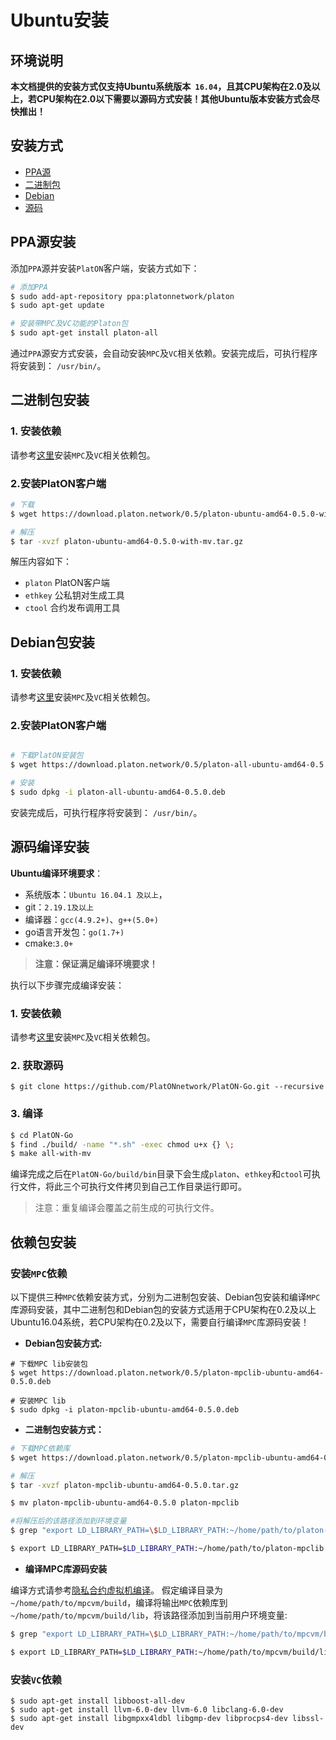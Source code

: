 
# Ubuntu安装

## 环境说明
 
 **本文档提供的安装方式仅支持Ubuntu系统版本` 16.04`，且其CPU架构在2.0及以上，若CPU架构在2.0以下需要以源码方式安装！其他Ubuntu版本安装方式会尽快推出！**

## 安装方式

- [PPA源](#PPA源安装)
- [二进制包](#二进制包安装)
- [Debian](#Debian安装)
- [源码](#源码编译安装)


## PPA源安装

添加`PPA`源并安装`PlatON`客户端，安装方式如下：

```bash
# 添加PPA
$ sudo add-apt-repository ppa:platonnetwork/platon
$ sudo apt-get update

# 安装带MPC及VC功能的Platon包
$ sudo apt-get install platon-all
```

通过`PPA`源安方式安装，会自动安装`MPC`及`VC`相关依赖。安装完成后，可执行程序将安装到： `/usr/bin/`。


## 二进制包安装

### 1. 安装依赖

 请参考[这里](#依赖包安装)安装`MPC`及`VC`相关依赖包。

### 2.安装PlatON客户端
```bash
# 下载
$ wget https://download.platon.network/0.5/platon-ubuntu-amd64-0.5.0-with-mv.tar.gz

# 解压
$ tar -xvzf platon-ubuntu-amd64-0.5.0-with-mv.tar.gz
```
解压内容如下：

- `platon`  PlatON客户端
- `ethkey`  公私钥对生成工具
- `ctool`   合约发布调用工具


## Debian包安装

### 1. 安装依赖

 请参考[这里](#依赖包安装)安装`MPC`及`VC`相关依赖包。

### 2.安装PlatON客户端

```bash

# 下载PlatON安装包 
$ wget https://download.platon.network/0.5/platon-all-ubuntu-amd64-0.5.0.deb

# 安装
$ sudo dpkg -i platon-all-ubuntu-amd64-0.5.0.deb
```

安装完成后，可执行程序将安装到： `/usr/bin/`。


## 源码编译安装

**Ubuntu编译环境要求**：

- 系统版本：`Ubuntu 16.04.1 及以上`，
- git：`2.19.1及以上`
- 编译器：`gcc(4.9.2+)`、`g++(5.0+)`
- go语言开发包：`go(1.7+)`
- cmake:`3.0+` 

> **注意：保证满足编译环境要求！**

执行以下步骤完成编译安装：

### 1. 安装依赖

 请参考[这里](#依赖包安装)安装`MPC`及`VC`相关依赖包。

### 2. 获取源码

```
$ git clone https://github.com/PlatONnetwork/PlatON-Go.git --recursive
```

### 3. 编译

```bash
$ cd PlatON-Go
$ find ./build/ -name "*.sh" -exec chmod u+x {} \;
$ make all-with-mv
```

编译完成之后在`PlatON-Go/build/bin`目录下会生成`platon`、`ethkey`和`ctool`可执行文件，将此三个可执行文件拷贝到自己工作目录运行即可。

> 注意：重复编译会覆盖之前生成的可执行文件。


## 依赖包安装

### **安装`MPC`依赖**
  
以下提供三种`MPC`依赖安装方式，分别为二进制包安装、Debian包安装和编译`MPC`库源码安装，其中二进制包和Debian包的安装方式适用于CPU架构在0.2及以上Ubuntu16.04系统，若CPU架构在0.2及以下，需要自行编译`MPC`库源码安装！

- **Debian包安装方式:**

```
# 下载MPC lib安装包 
$ wget https://download.platon.network/0.5/platon-mpclib-ubuntu-amd64-0.5.0.deb

# 安装MPC lib
$ sudo dpkg -i platon-mpclib-ubuntu-amd64-0.5.0.deb
```

- **二进制包安装方式：**

```bash
# 下载MPC依赖库
$ wget https://download.platon.network/0.5/platon-mpclib-ubuntu-amd64-0.5.0.tar.gz

# 解压
$ tar -xvzf platon-mpclib-ubuntu-amd64-0.5.0.tar.gz

$ mv platon-mpclib-ubuntu-amd64-0.5.0 platon-mpclib

#将解压后的该路径添加到环境变量
$ grep "export LD_LIBRARY_PATH=\$LD_LIBRARY_PATH:~/home/path/to/platon-mpclib" ~/.bashrc || echo "export LD_LIBRARY_PATH=\$LD_LIBRARY_PATH:~/home/path/to/platon-mpclib" >> ~/.bashrc

$ export LD_LIBRARY_PATH=$LD_LIBRARY_PATH:~/home/path/to/platon-mpclib
```

- **编译MPC库源码安装** 

编译方式请参考[隐私合约虚拟机编译](https://github.com/PlatONnetwork/privacy-contract-vm#building--installing)。
假定编译目录为`~/home/path/to/mpcvm/build`，编译将输出`MPC`依赖库到`~/home/path/to/mpcvm/build/lib`，将该路径添加到当前用户环境变量:

```bash
$ grep "export LD_LIBRARY_PATH=\$LD_LIBRARY_PATH:~/home/path/to/mpcvm/build/lib" ~/.bashrc || echo "export LD_LIBRARY_PATH=\$LD_LIBRARY_PATH:~/home/path/to/mpcvm/build/lib" >> ~/.bashrc

$ export LD_LIBRARY_PATH=$LD_LIBRARY_PATH:~/home/path/to/mpcvm/build/lib
```

### **安装`VC`依赖**

```
$ sudo apt-get install libboost-all-dev 
$ sudo apt-get install llvm-6.0-dev llvm-6.0 libclang-6.0-dev 
$ sudo apt-get install libgmpxx4ldbl libgmp-dev libprocps4-dev libssl-dev
```
